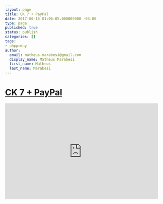 ```yaml
---
layout: page
title: CK 7 + PayPal
date: 2017-06-15 01:06:05.000000000 -03:00
type: page
published: true
status: publish
categories: []
tags:
- phpprday
author:
  email: matheus.marabesi@gmail.com
  display_name: Matheus Marabesi
  first_name: Matheus
  last_name: Marabesi
---
```


<h1><a href="http://ckpaypal.thingshackerteam.com/" target="_blank">CK 7 + PayPal</a></h1>
<p><iframe width="100%" height="315" src="https://www.youtube.com/embed/iE1wAo57HTQ" frameborder="0" allowfullscreen="allowfullscreen"></iframe></p>
